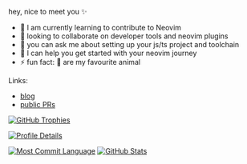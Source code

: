 
hey, nice to meet you ✨

- 🌱  I am currently learning to contribute to Neovim
- 👯  looking to collaborate on developer tools and neovim plugins
- 💬  you can ask me about setting up your js/ts project and toolchain
- 🚝  I can help you get started with your neovim journey
- ⚡   fun fact: 🐨 are my favourite animal


Links:
- [blog](https://borrowchecker.dev/)
- [public PRs](https://github.com/search?q=author%3AUsamaHameed&type=pullrequests&ref=advsearch&p=1)


[![GitHub Trophies](https://github-profile-trophy.vercel.app/?username=UsamaHameed&theme=darkhub&column=6&margin-w=16&margin-h=16&no-bg=true)](https://github.com/UsamaHameed)

[![Profile Details](http://github-profile-summary-cards.vercel.app/api/cards/profile-details?username=UsamaHameed&theme=dracula)](https://github.com/UsamaHameed)
  
[![Most Commit Language](http://github-profile-summary-cards.vercel.app/api/cards/most-commit-language?username=UsamaHameed&theme=dracula)](https://github.com/UsamaHameed)
[![GitHub Stats](http://github-profile-summary-cards.vercel.app/api/cards/stats?username=UsamaHameed&theme=dracula)](https://github.com/UsamaHameed)

